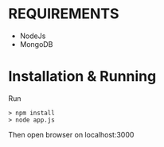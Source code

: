 # REQUIREMENTS
* NodeJs
* MongoDB

# Installation & Running
Run
```shell
> npm install
> node app.js
```


Then open browser on  localhost:3000